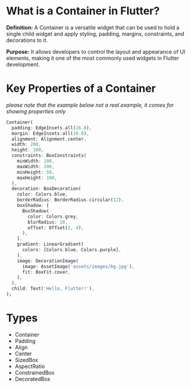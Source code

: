 # What is a Container in Flutter?

**Definition:** A Container is a versatile widget that can be used to hold a single child widget and apply styling, padding, margins, constraints, and decorations to it.

**Purpose:** It allows developers to control the layout and appearance of UI elements, making it one of the most commonly used widgets in Flutter development.

# Key Properties of a Container

*please note that the example below not a real example, it comes for showing properties only* 


```dart
Container(
  padding: EdgeInsets.all(16.0),
  margin: EdgeInsets.all(20.0),
  alignment: Alignment.center,
  width: 200,
  height: 100,
  constraints: BoxConstraints(
    minWidth: 100,
    maxWidth: 200,
    minHeight: 50,
    maxHeight: 100,
  ),
  decoration: BoxDecoration(
    color: Colors.blue,
    borderRadius: BorderRadius.circular(12),
    boxShadow: [
      BoxShadow(
        color: Colors.grey,
        blurRadius: 10,
        offset: Offset(2, 4),
      ),
    ],
    gradient: LinearGradient(
      colors: [Colors.blue, Colors.purple],
    ),
    image: DecorationImage(
      image: AssetImage('assets/images/bg.jpg'),
      fit: BoxFit.cover,
    ),
  ),
  child: Text('Hello, Flutter!'),
);
```

# Types

- Container
- Padding
- Align
- Center
- SizedBox
- AspectRatio
- ConstrainedBox
- DecoratedBox